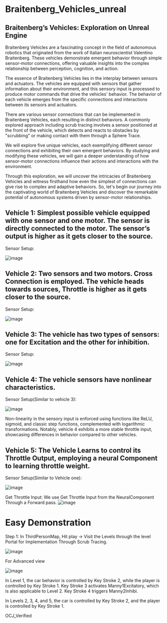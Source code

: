 # Braitenberg_Vehicles_unreal
## Braitenberg’s Vehicles: Exploration on Unreal Engine
Braitenberg Vehicles are a fascinating concept in the field of autonomous robotics that originated from the work of Italian neuroscientist Valentino Braitenberg. These vehicles demonstrate emergent behavior through simple sensor-motor connections, offering valuable insights into the complex relationship between perception, cognition, and action.

The essence of Braitenberg Vehicles lies in the interplay between sensors and actuators. The vehicles are equipped with sensors that gather information about their environment, and this sensory input is processed to produce motor commands that drive the vehicles' behavior. The behavior of each vehicle emerges from the specific connections and interactions between its sensors and actuators.

There are various sensor connections that can be implemented in Braitenberg Vehicles, each resulting in distinct behaviors. A commonly explored approach including scrub tracing involves a sensor positioned at the front of the vehicle, which detects and reacts to obstacles by "scrubbing" or making contact with them through a Sphere Trace.

We will explore five unique vehicles, each exemplifying different sensor connections and exhibiting their own emergent behaviors. By studying and modifying these vehicles, we will gain a deeper understanding of how sensor-motor connections influence their actions and interactions with the environment.

Through this exploration, we will uncover the intricacies of Braitenberg Vehicles and witness firsthand how even the simplest of connections can give rise to complex and adaptive behaviors. So, let's begin our journey into the captivating world of Braitenberg Vehicles and discover the remarkable potential of autonomous systems driven by sensor-motor relationships.

## Vehicle 1: Simplest possible vehicle equipped with one sensor and one motor. The sensor is directly connected to the motor. The sensor’s output is higher as it gets closer to the source.
Sensor Setup:

![image](https://github.com/ceciljoseph97/Braitenberg_Vehicles_unreal/assets/29672160/12e92e49-8f2f-42c9-8da9-fbb72f77f2a8)

## Vehicle 2: Two sensors and two motors. Cross Connection is employed. The vehicle heads towards sources, Throttle is higher as it gets closer to the source.
Sensor Setup:

![image](https://github.com/ceciljoseph97/Braitenberg_Vehicles_unreal/assets/29672160/d4bf6f6d-b603-4a79-a5c0-ac302d9a73f1)

## Vehicle 3: The vehicle has two types of sensors: one for Excitation and the other for inhibition.
Sensor Setup:

![image](https://github.com/ceciljoseph97/Braitenberg_Vehicles_unreal/assets/29672160/89de06ca-6bbe-47a5-a30a-fde024bdc5df)

## Vehicle 4: The vehicle sensors have nonlinear characteristics.
Sensor Setup(Similar to vehicle 3):

![image](https://github.com/ceciljoseph97/Braitenberg_Vehicles_unreal/assets/29672160/344aa561-2230-4e38-a882-1040b620f7ef)

Non-linearity in the sensory input is enforced using functions like ReLU, sigmoid, and classic step functions, complemented with logarithmic transformations. Notably, vehicle 4 exhibits a more stable throttle input, showcasing differences in behavior compared to other vehicles.


## Vehicle 5: The Vehicle Learns to control its Throttle Output, employing a neural Component to learning throttle weight.
Sensor Setup(Similar to Vehicle one):

![image](https://github.com/ceciljoseph97/Braitenberg_Vehicles_unreal/assets/29672160/c5cc1db6-404e-4319-b712-e0e08b4c205b)

Get Throttle Input: We use Get Throttle Input from the NeuralComponent Through a Forward pass.
![image](https://github.com/ceciljoseph97/Braitenberg_Vehicles_unreal/assets/29672160/40f46656-ba2c-4553-b7be-76002a7a36b5)

# Easy Demonstration 
Step 1: In ThirdPersonMap, Hit play -> Visit the Levels through the level Portal for Implementation Through Scrub Tracing.

![image](https://github.com/ceciljoseph97/Braitenberg_Vehicles_unreal/assets/29672160/ce4fa8e3-d1bd-4c0c-8ad8-9f356dee4a62)

For Advanced view 

![image](https://github.com/ceciljoseph97/Braitenberg_Vehicles_unreal/assets/29672160/c3f7bb45-e62c-4f89-b231-cdf78217df5c)

In Level 1, the car behavior is controlled by Key Stroke 2, while the player is controlled by Key Stroke 1. Key Stroke 3 activates Manny1Excitatory, which is also applicable to Level 2. Key Stroke 4 triggers Manny2Inhibi.

In Levels 2, 3, 4, and 5, the car is controlled by Key Stroke 2, and the player is controlled by Key Stroke 1.

OCJ_Verified





